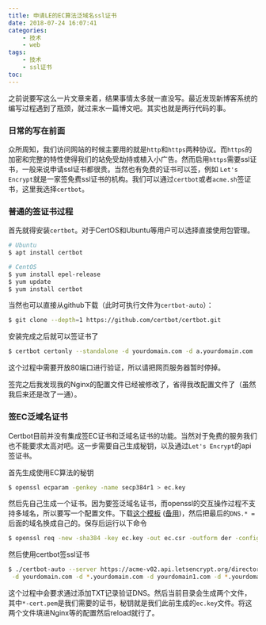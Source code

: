 ```yaml
---
title: 申请LE的EC算法泛域名ssl证书
date: 2018-07-24 16:07:41
categories:
	- 技术
	- web
tags:
	- 技术
	- ssl证书
toc:
---
```

之前说要写这么一片文章来着，结果事情太多就一直没写。最近发现新博客系统的编写过程遇到了瓶颈，就过来水一篇博文吧。其实也就是两行代码的事。

<!-- more -->

### 日常的写在前面
众所周知，我们访问网站的时候主要用的就是`http`和`https`两种协议。而`https`的加密和完整的特性使得我们的站免受劫持或植入小广告。然而启用`https`需要ssl证书，一般来说申请ssl证书都很贵。当然也有免费的证书可以签，例如 `Let's Encrypt`就是一家签免费ssl证书的机构。我们可以通过`certbot`或者`acme.sh`签证书，这里我选择`certbot`。

### 普通的签证书过程
首先就得安装`certbot`。对于CertOS和Ubuntu等用户可以选择直接使用包管理。

```bash
# Ubuntu
$ apt install certbot

# CentOS
$ yum install epel-release
$ yum update
$ yum install certbot
```

当然也可以直接从github下载（此时可执行文件为`certbot-auto`）：

```bash
$ git clone --depth=1 https://github.com/certbot/certbot.git
``` 

安装完成之后就可以签证书了

```bash
$ certbot certonly --standalone -d yourdomain.com -d a.yourdomain.com
```

这个过程中需要开放80端口进行验证，所以请把网页服务器暂时停掉。

签完之后我发现我的Nginx的配置文件已经被修改了，省得我改配置文件了（虽然我后来还是改了一通）。

### 签EC泛域名证书
Certbot目前并没有集成签EC证书和泛域名证书的功能。当然对于免费的服务我们也不能要求太高对吧。这一步需要自己生成秘钥，以及通过`Let's Encrypt`的api签证书。

首先生成使用EC算法的秘钥
```bash
$ openssl ecparam -genkey -name secp384r1 > ec.key
```

然后先自己生成一个证书。因为要签泛域名证书，而openssl的交互操作过程不支持多域名，所以要写一个配置文件。下载[这个模板](https://gist.github.com/hugefiver/0d57aea5da9b0941bcc9fbbab98a83d0) ([备用](https://resource.rurilove.moe/text/openssl.cnf))，然后把最后的`DNS.* = `后面的域名换成自己的。保存后运行以下命令

```bash
$ openssl req -new -sha384 -key ec.key -out ec.csr -outform der -config openssl.cnf
```

然后使用certbot签ssl证书

```bash
$ ./certbot-auto --server https://acme-v02.api.letsencrypt.org/directory --manual --preferred-challenges dns-01 certonly --csr ec.csr \
 -d yourdomain.com -d *.yourdomain.com -d yourdomain1.com -d *.yourdomain.com
```

这个过程中会要求通过添加TXT记录验证DNS。然后当前目录会生成两个文件，其中`*-cert.pem`是我们需要的证书，秘钥就是我们此前生成的`ec.key`文件。将这两个文件填进Nginx等的配置然后reload就行了。